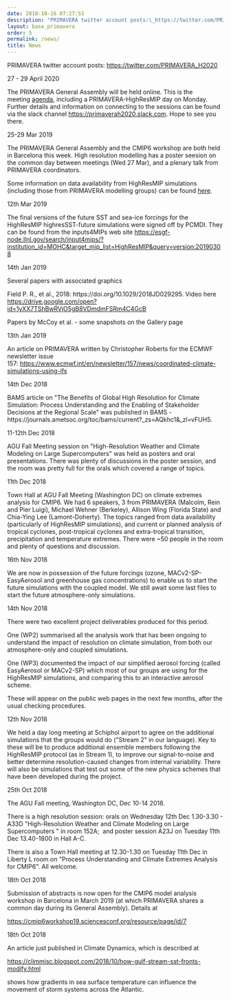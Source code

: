 ```yaml
---
date: 2018-10-16 07:27:53
description: "PRIMAVERA twitter account posts:\_https://twitter.com/PRIMAVERA_H2020"
layout: base_primavera
order: 5
permalink: /news/
title: News
---
```


<p>PRIMAVERA twitter account posts: <a href="https://twitter.com/PRIMAVERA_H2020">https://twitter.com/PRIMAVERA_H2020</a></p>
<p>27 - 29 April 2020</p>
<p>The PRIMAVERA General Assembly will be held online. This is the meeting <a href="https://drive.google.com/file/d/1IsMz2zv0V1RqDyL1Ni-YL081lnTXcVSe/view?usp=sharing">agenda</a>, including a PRIMAVERA-HighResMIP day on Monday. Further details and information on connecting to the sessions can be found via the slack channel <a href="https://primaverah2020.slack.com/">https://primaverah2020.slack.com</a>. Hope to see you there.</p>
<p></p>
<p>25-29 Mar 2019 </p>
<p>The PRIMAVERA General Assembly and the CMIP6 workshop are both held in Barcelona this week. High resolution modelling has a poster seesion on the common day between meetings (Wed 27 Mar), and a plenary talk from PRIMAVERA coordinators.</p>
<p>Some information on data availability from HighResMIP simulations (including those from PRIMAVERA modelling groups) can be found <a href="https://drive.google.com/open?id=19f3wbNXhXl9RE6j4W-yAv_SaZfMWV_zP">here</a>. </p>
<p></p>
<p>12th Mar 2019</p>
<p>The final versions of the future SST and sea-ice forcings for the HighResMIP highresSST-future simulations were signed off by PCMDI. They can be found from the inputs4MIPs web site <a href="https://esgf-node.llnl.gov/search/input4mips/?institution_id=MOHC&amp;target_mip_list=HighResMIP&amp;query=version:20190308">https://esgf-node.llnl.gov/search/input4mips/?institution_id=MOHC&amp;target_mip_list=HighResMIP&amp;query=version:20190308</a></p>
<p></p>
<p>14th Jan 2019</p>
<p>Several papers with associated graphics</p>
<p>Field P. R., et al., 2018: https://doi.org/10.1029/2018JD029295. Video here <a href="https://drive.google.com/open?id=1yXX7TShBwRVjO5gB8VDmdmFSRm4C4GcB">https://drive.google.com/open?id=1yXX7TShBwRVjO5gB8VDmdmFSRm4C4GcB</a></p>
<p>Papers by McCoy et al. - some snapshots on the Gallery page</p>
<p></p>
<p>13th Jan 2019</p>
<p>An article on PRIMAVERA written by Christopher Roberts for the ECMWF newsletter issue 157: <a href="https://www.ecmwf.int/en/newsletter/157/news/coordinated-climate-simulations-using-ifs">https://www.ecmwf.int/en/newsletter/157/news/coordinated-climate-simulations-using-ifs</a></p>
<p></p>
<p>14th Dec 2018</p>
<p>BAMS article on "The Benefits of Global High Resolution for Climate Simulation: Process Understanding and the Enabling of Stakeholder Decisions at the Regional Scale" was published in BAMS - https://journals.ametsoc.org/toc/bams/current?_zs=AQkhc1&amp;_zl=vFUH5.</p>
<p></p>
<p>11-12th Dec 2018</p>
<p>AGU Fall Meeting session on "High-Resolution Weather and Climate Modeling on Large Supercomputers" was held as posters and oral presentations. There was plenty of discussions in the poster session, and the room was pretty full for the orals which covered a range of topics. </p>
<p></p>
<p>11th Dec 2018</p>
<p>Town Hall at AGU Fall Meeting (Washington DC) on climate extremes analysis for CMIP6. We had 6 speakers, 3 from PRIMAVERA (Malcolm, Rein and Pier Luigi), Michael Wehner (Berkeley), Allison Wing (Florida State) and Chia-Ying Lee (Lamont-Doherty). The topics ranged from data availability (particularly of HighResMIP simulations), and current or planned analysis of tropical cyclones, post-tropical cyclones and extra-tropical transition, precipitation and temperature extremes. There were ~50 people in the room and plenty of questions and discussion.</p>
<p></p>
<p>16th Nov 2018</p>
<p>We are now in possession of the future forcings (ozone, MACv2-SP-EasyAerosol and greenhouse gas concentrations) to enable us to start the future simulations with the coupled model. We still await some last files to start the future atmosphere-only simulations.</p>
<p></p>
<p>14th Nov 2018</p>
<p>There were two excellent project deliverables produced for this period.</p>
<p>One (WP2) summarised all the analysis work that has been ongoing to understand the impact of resolution on climate simulation, from both our atmosphere-only and coupled simulations.</p>
<p>One (WP3) documented the impact of our simplified aerosol forcing (called EasyAerosol or MACv2-SP) which most of our groups are using for the HighResMIP simulations, and comparing this to an interactive aerosol scheme.</p>
<p>These will appear on the public web pages in the next few months, after the usual checking procedures.</p>
<p></p>
<p>12th Nov 2018</p>
<p>We held a day long meeting at Schiphol airport to agree on the additional simulations that the groups would do ("Stream 2" in our language). Key to these will be to produce additional ensemble members following the HighResMIP protocol (as in Stream 1), to improve our signal-to-noise and better determine resolution-caused changes from internal variability. There will also be simulations that test out some of the new physics schemes that have been developed during the project.</p>
<p></p>
<p>25th Oct 2018</p>
<p>The AGU Fall meeting, Washington DC, Dec 10-14 2018.</p>
<p>There is a high resolution session: orals on Wednesday 12th Dec 1.30-3.30 - A33D "High-Resolution Weather and Climate Modeling on Large Supercomputers " in room 152A;  and poster session A23J on Tuesday 11th Dec 13.40-1800 in Hall A-C.</p>
<p></p>
<p>There is also a Town Hall meeting at 12.30-1.30 on Tuesday 11th Dec in Liberty L room on "Process Understanding and Climate Extremes Analysis for CMIP6". All welcome.</p>
<p></p>
<p>18th Oct 2018</p>
<p>Submission of abstracts is now open for the CMIP6 model analysis workshop in Barcelona in March 2019 (at which PRIMAVERA shares a common day during its General Assembly). Details at </p>
<p><a href="https://cmip6workshop19.sciencesconf.org/resource/page/id/7">https://cmip6workshop19.sciencesconf.org/resource/page/id/7</a></p>
<p></p>
<p>18th Oct 2018</p>
<p>An article just published in Climate Dynamics, which is described at</p>
<p><a href="https://climmisc.blogspot.com/2018/10/how-gulf-stream-sst-fronts-modify.html">https://climmisc.blogspot.com/2018/10/how-gulf-stream-sst-fronts-modify.html</a></p>
<p>shows how gradients in sea surface temperature can influence the movement of storm systems across the Atlantic.</p>
